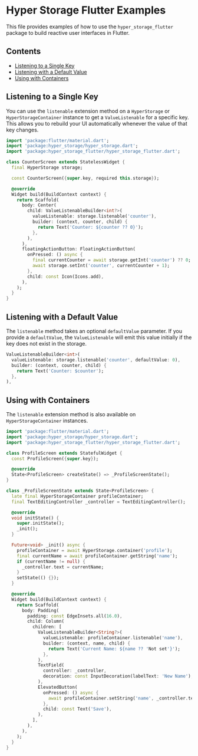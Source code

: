 # Hyper Storage Flutter Examples

This file provides examples of how to use the `hyper_storage_flutter` package to build reactive user interfaces in Flutter.

## Contents

-   [Listening to a Single Key](#listening-to-a-single-key)
-   [Listening with a Default Value](#listening-with-a-default-value)
-   [Using with Containers](#using-with-containers)

## Listening to a Single Key

You can use the `listenable` extension method on a `HyperStorage` or `HyperStorageContainer` instance to get a `ValueListenable` for a specific key. This allows you to rebuild your UI automatically whenever the value of that key changes.

```dart
import 'package:flutter/material.dart';
import 'package:hyper_storage/hyper_storage.dart';
import 'package:hyper_storage_flutter/hyper_storage_flutter.dart';

class CounterScreen extends StatelessWidget {
  final HyperStorage storage;

  const CounterScreen({super.key, required this.storage});

  @override
  Widget build(BuildContext context) {
    return Scaffold(
      body: Center(
        child: ValueListenableBuilder<int?>(
          valueListenable: storage.listenable('counter'),
          builder: (context, counter, child) {
            return Text('Counter: ${counter ?? 0}');
          },
        ),
      ),
      floatingActionButton: FloatingActionButton(
        onPressed: () async {
          final currentCounter = await storage.getInt('counter') ?? 0;
          await storage.setInt('counter', currentCounter + 1);
        },
        child: const Icon(Icons.add),
      ),
    );
  }
}
```

## Listening with a Default Value

The `listenable` method takes an optional `defaultValue` parameter. If you provide a `defaultValue`, the `ValueListenable` will emit this value initially if the key does not exist in the storage.

```dart
ValueListenableBuilder<int>(
  valueListenable: storage.listenable('counter', defaultValue: 0),
  builder: (context, counter, child) {
    return Text('Counter: $counter');
  },
),
```

## Using with Containers

The `listenable` extension method is also available on `HyperStorageContainer` instances.

```dart
import 'package:flutter/material.dart';
import 'package:hyper_storage/hyper_storage.dart';
import 'package:hyper_storage_flutter/hyper_storage_flutter.dart';

class ProfileScreen extends StatefulWidget {
  const ProfileScreen({super.key});

  @override
  State<ProfileScreen> createState() => _ProfileScreenState();
}

class _ProfileScreenState extends State<ProfileScreen> {
  late final HyperStorageContainer profileContainer;
  final TextEditingController _controller = TextEditingController();

  @override
  void initState() {
    super.initState();
    _init();
  }

  Future<void> _init() async {
    profileContainer = await HyperStorage.container('profile');
    final currentName = await profileContainer.getString('name');
    if (currentName != null) {
      _controller.text = currentName;
    }
    setState(() {});
  }

  @override
  Widget build(BuildContext context) {
    return Scaffold(
      body: Padding(
        padding: const EdgeInsets.all(16.0),
        child: Column(
          children: [
            ValueListenableBuilder<String?>(
              valueListenable: profileContainer.listenable('name'),
              builder: (context, name, child) {
                return Text('Current Name: ${name ?? 'Not set'}');
              },
            ),
            TextField(
              controller: _controller,
              decoration: const InputDecoration(labelText: 'New Name'),
            ),
            ElevatedButton(
              onPressed: () async {
                await profileContainer.setString('name', _controller.text);
              },
              child: const Text('Save'),
            ),
          ],
        ),
      ),
    );
  }
}
```
